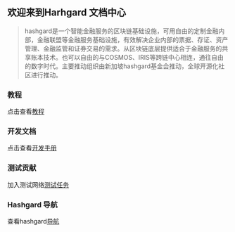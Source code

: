 ## 欢迎来到Harhgard 文档中心





> hashgard是一个智能金融服务的区块链基础设施，可用自由的定制金融内部，金融联盟等金融服务基础设施，有效解决企业内部的票据、存证、资产管理、金融监管和证券交易的需求。从区块链底层提供适合于金融服务的共享账本技术。也可以自由的与COSMOS、IRIS等跨链中心相连，通往自由的数字时代。主要推动组织由新加坡hashgard基金会推动，全球开源化社区进行推动。



###  教程

点击查看[教程](../learn/README.md)



### 开发文档

点击查看[开发手册](../dev/README.md)



### 测试贡献

加入测试网络[测试任务](../test/README.md)



### Hashgard 导航

查看hashgard[导航](../learn/UsersGuide/hashgardNav.md)






